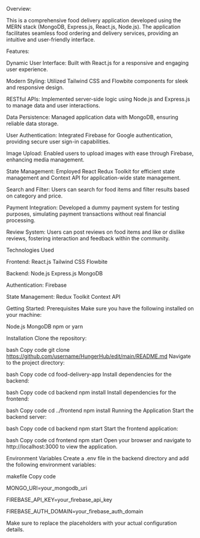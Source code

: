 Overview:

This is a comprehensive food delivery application developed using the MERN stack (MongoDB, Express.js, React.js, Node.js). 
The application facilitates seamless food ordering and delivery services, providing an intuitive and user-friendly interface.

Features:

Dynamic User Interface: 
Built with React.js for a responsive and engaging user experience.

Modern Styling: 
Utilized Tailwind CSS and Flowbite components for sleek and responsive design.

RESTful APIs: 
Implemented server-side logic using Node.js and Express.js to manage data and user interactions.

Data Persistence: 
Managed application data with MongoDB, ensuring reliable data storage.

User Authentication: 
Integrated Firebase for Google authentication, providing secure user sign-in capabilities.

Image Upload: 
Enabled users to upload images with ease through Firebase, enhancing media management.

State Management: 
Employed React Redux Toolkit for efficient state management and Context API for application-wide state management.

Search and Filter: 
Users can search for food items and filter results based on category and price.

Payment Integration: 
Developed a dummy payment system for testing purposes, simulating payment transactions without real financial processing.

Review System: 
Users can post reviews on food items and like or dislike reviews, fostering interaction and feedback within the community.

Technologies Used

Frontend:
React.js
Tailwind CSS
Flowbite

Backend:
Node.js
Express.js
MongoDB

Authentication:
Firebase

State Management:
Redux Toolkit
Context API

Getting Started:
Prerequisites
Make sure you have the following installed on your machine:

Node.js
MongoDB
npm or yarn

Installation
Clone the repository:

bash
Copy code
git clone https://github.com/username/HungerHub/edit/main/README.md
Navigate to the project directory:

bash
Copy code
cd food-delivery-app
Install dependencies for the backend:

bash
Copy code
cd backend
npm install
Install dependencies for the frontend:

bash
Copy code
cd ../frontend
npm install
Running the Application
Start the backend server:

bash
Copy code
cd backend
npm start
Start the frontend application:

bash
Copy code
cd frontend
npm start
Open your browser and navigate to http://localhost:3000 to view the application.

Environment Variables
Create a .env file in the backend directory and add the following environment variables:

makefile
Copy code

MONGO_URI=your_mongodb_uri

FIREBASE_API_KEY=your_firebase_api_key

FIREBASE_AUTH_DOMAIN=your_firebase_auth_domain

Make sure to replace the placeholders with your actual configuration details.
